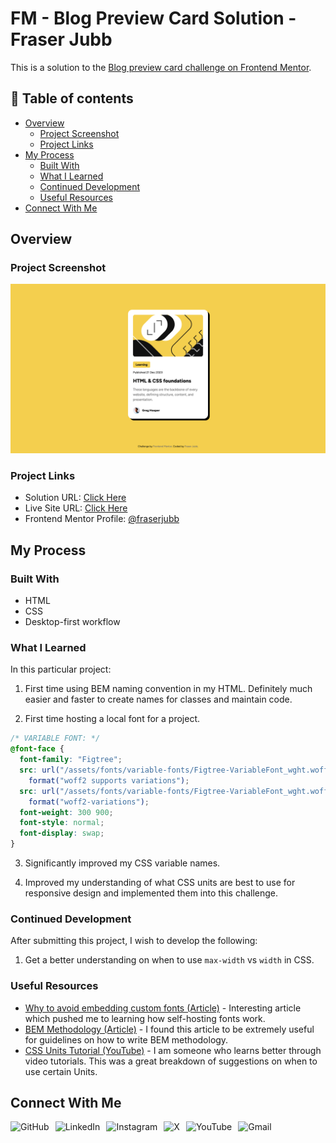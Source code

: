# FM - Blog Preview Card Solution - Fraser Jubb

This is a solution to the [Blog preview card challenge on Frontend Mentor](https://www.frontendmentor.io/challenges/blog-preview-card-ckPaj01IcS).

## 📖 Table of contents

- [Overview](#overview)
  - [Project Screenshot](#project-screenshot)
  - [Project Links](#project-links)
- [My Process](#my-process)
  - [Built With](#built-with)
  - [What I Learned](#what-i-learned)
  - [Continued Development](#continued-development)
  - [Useful Resources](#useful-resources)
- [Connect With Me](#connect-with-me)

## Overview

### Project Screenshot

![Screenshot of solution](/assets/img/solution-fraser.png)

### Project Links

- Solution URL: [Click Here](https://www.frontendmentor.io/solutions/blog-preview-card-solution---challenge-2-hEXohJX2cz)
- Live Site URL: [Click Here](https://fm-blogpreviewcard-fraser.netlify.app/)
- Frontend Mentor Profile: [@fraserjubb](https://www.frontendmentor.io/profile/fraserjubb)

## My Process

### Built With

- HTML
- CSS
- Desktop-first workflow

### What I Learned

In this particular project:

1. First time using BEM naming convention in my HTML. Definitely much easier and faster to create names for classes and maintain code.

2. First time hosting a local font for a project.

```css
/* VARIABLE FONT: */
@font-face {
  font-family: "Figtree";
  src: url("/assets/fonts/variable-fonts/Figtree-VariableFont_wght.woff2")
    format("woff2 supports variations");
  src: url("/assets/fonts/variable-fonts/Figtree-VariableFont_wght.woff2")
    format("woff2-variations");
  font-weight: 300 900;
  font-style: normal;
  font-display: swap;
}
```

3. Significantly improved my CSS variable names.

4. Improved my understanding of what CSS units are best to use for responsive design and implemented them into this challenge.

### Continued Development

After submitting this project, I wish to develop the following:

1. Get a better understanding on when to use `max-width` vs `width` in CSS.

### Useful Resources

- [Why to avoid embedding custom fonts (Article)](https://thehackernews.com/2022/01/german-court-rules-websites-embedding.html) - Interesting article which pushed me to learning how self-hosting fonts work.
- [BEM Methodology (Article)](https://cssguidelin.es/#bem-like-naming) - I found this article to be extremely useful for guidelines on how to write BEM methodology.
- [CSS Units Tutorial (YouTube)](https://www.youtube.com/watch?v=N5wpD9Ov_To) - I am someone who learns better through video tutorials. This was a great breakdown of suggestions on when to use certain Units.

## Connect With Me

<a href="https://github.com/fraserjubb"><img height="30px" align="left" alt="GitHub" style="padding-right:10px" title="Github" src="https://img.shields.io/badge/github-%23121011.svg?style=plastic&logo=github&logoColor=white"/></a>
<a href="https://www.linkedin.com/in/fraser-jubb"><img height="30px" align="left" alt="LinkedIn" style="padding-right:10px" title="LinkedIn" src="https://img.shields.io/badge/linkedin-%230077B5.svg?style=plastic&logo=linkedin&logoColor=white"/></a>
<a href="https://www.instagram.com/thejubbzone/"><img height="30px" align="left" alt="Instagram" style="padding-right:10px" title="Instagram" src="https://img.shields.io/badge/Instagram-%23E4405F.svg?style=plastic&logo=Instagram&logoColor=white"/></a>
<a href="https://x.com/fraserjubb"><img height="30px" align="left" alt="X" style="padding-right:10px" title="X" src="https://img.shields.io/badge/X-%23000000.svg?style=plastic&logo=X&logoColor=white"/></a>
<a href="https://www.youtube.com/@thejubbzone2374"><img height="30px" align="left" alt="YouTube" style="padding-right:10px" title="YouTube" src="https://img.shields.io/badge/YouTube-%23FF0000.svg?style=plastic&logo=YouTube&logoColor=white"/></a>
<a href="mailto:fraserjubb.dev@gmail.com"><img height="30px" align="left" alt="Gmail" style="padding-right:10px" title="Gmail" src="https://img.shields.io/badge/Gmail-D14836?style=plastic&logo=gmail&logoColor=white"/></a>

<br/>

#
